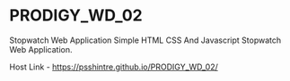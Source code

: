 # PRODIGY_WD_02
Stopwatch Web Application
Simple HTML CSS And Javascript Stopwatch Web Application.

Host Link -  https://psshintre.github.io/PRODIGY_WD_02/

